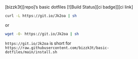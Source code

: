 [bizzk3t][repo]’s basic dotfiles [![Build Status][ci badge]][ci link]


```sh
curl -L https://git.io/Jk2oa | sh
```
or
```sh
wget -O- https://git.io/Jk2oa | sh
```

`https://git.io/Jk2oa` is short for `https://raw.githubusercontent.com/bizzk3t/basic-dotfiles/main/install.sh`
